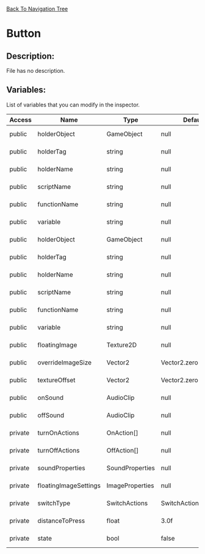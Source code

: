 [Back To Navigation Tree](https://wesleywh.github.io/GameDevRepo/docs/navigation.html)
# Button

## Description:
File has no description.

## Variables:
List of variables that you can modify in the inspector.

|Access|Name|Type|Default Value|Description|
|---|---|---|---|---|
|public|holderObject|GameObject|null|No description.|
|public|holderTag|string|null|No description.|
|public|holderName|string|null|No description.|
|public|scriptName|string|null|No description.|
|public|functionName|string|null|No description.|
|public|variable|string|null|No description.|
|public|holderObject|GameObject|null|No description.|
|public|holderTag|string|null|No description.|
|public|holderName|string|null|No description.|
|public|scriptName|string|null|No description.|
|public|functionName|string|null|No description.|
|public|variable|string|null|No description.|
|public|floatingImage|Texture2D|null|No description.|
|public|overrideImageSize|Vector2|Vector2.zero|No description.|
|public|textureOffset|Vector2|Vector2.zero|No description.|
|public|onSound|AudioClip|null|No description.|
|public|offSound|AudioClip|null|No description.|
|private|turnOnActions|OnAction[]|null|No description.|
|private|turnOffActions|OffAction[]|null|No description.|
|private|soundProperties|SoundProperties|null|No description.|
|private|floatingImageSettings|ImageProperties|null|No description.|
|private|switchType|SwitchActions|SwitchActions.TurnOnAndOff|No description.|
|private|distanceToPress|float|3.0f|No description.|
|private|state|bool|false|No description.|
